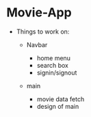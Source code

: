 # Movie-App

- Things to work on:

  - Navbar

    - home menu
    - search box
    - signin/signout

  - main
    - movie data fetch
    - design of main
